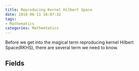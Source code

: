 ```yaml
---
title: Reproducing Kernel Hilbert Space
date: 2018-06-11 16:07:32
tags: 
- Mathematics
categories: Mathemtatics
---
```

Before we get into the magical term reproducing kernel Hilbert Space(RKHS), there are several term we need to know.

##  Fields